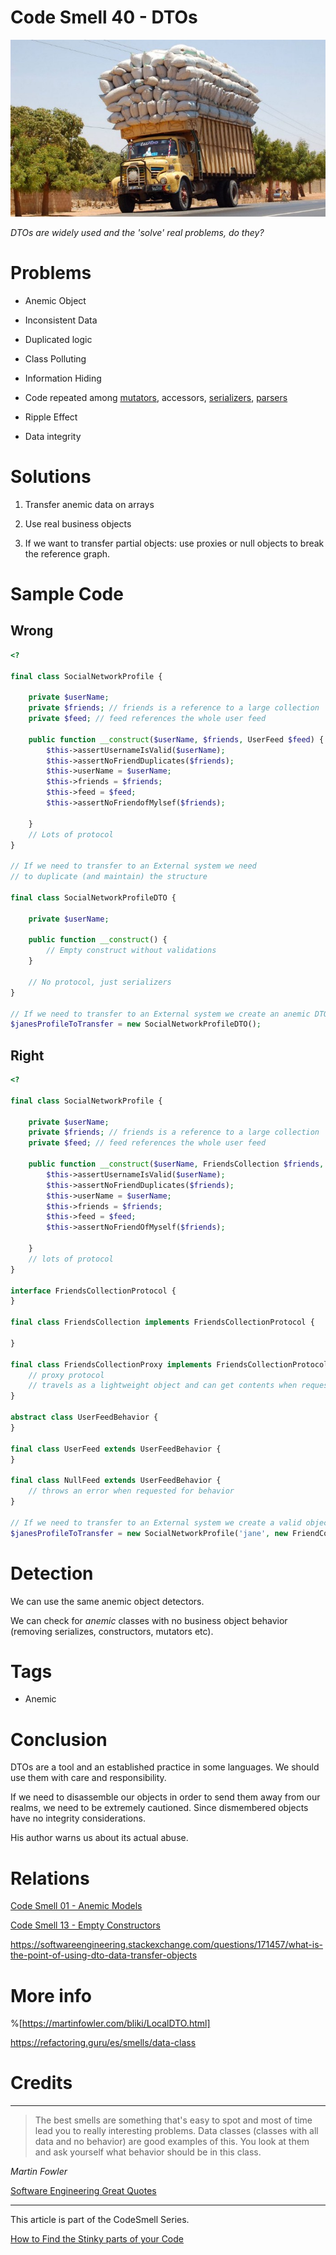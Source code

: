 # Code Smell 40 - DTOs

![Code Smell 40 - DTOs](overloading.jpeg)

*DTOs are widely used and the 'solve' real problems, do they?*

# Problems

- Anemic Object

- Inconsistent Data

- Duplicated logic

- Class Polluting

- Information Hiding 

- Code repeated among [mutators](https://en.wikipedia.org/wiki/Mutator_method), accessors, [serializers](https://en.wikipedia.org/wiki/Serialization), [parsers](https://en.wikipedia.org/wiki/Parsing)

- Ripple Effect

- Data integrity

# Solutions

1. Transfer anemic data on arrays

2. Use real business objects

3. If we want to transfer partial objects: use proxies or null objects to break the reference graph.

# Sample Code

## Wrong

[Gist Url]: # (https://gist.github.com/mcsee/91a2d630101ba6137f64195e76c1b266)
```php
<?

final class SocialNetworkProfile {

    private $userName;
    private $friends; // friends is a reference to a large collection
    private $feed; // feed references the whole user feed

    public function __construct($userName, $friends, UserFeed $feed) {
        $this->assertUsernameIsValid($userName);
        $this->assertNoFriendDuplicates($friends);
        $this->userName = $userName;
        $this->friends = $friends;
        $this->feed = $feed;
        $this->assertNoFriendofMylsef($friends);

    }
    // Lots of protocol
}

// If we need to transfer to an External system we need
// to duplicate (and maintain) the structure

final class SocialNetworkProfileDTO {

    private $userName;

    public function __construct() {
        // Empty construct without validations
    }

    // No protocol, just serializers
}

// If we need to transfer to an External system we create an anemic DTO
$janesProfileToTransfer = new SocialNetworkProfileDTO();
```

## Right

[Gist Url]: # (https://gist.github.com/mcsee/e1ecfdec6bd0fbe72f2d9ee7664af1c4)
```php
<?

final class SocialNetworkProfile {

    private $userName;
    private $friends; // friends is a reference to a large collection
    private $feed; // feed references the whole user feed

    public function __construct($userName, FriendsCollection $friends, UserFeedBehavior $feed) {
        $this->assertUsernameIsValid($userName);
        $this->assertNoFriendDuplicates($friends);
        $this->userName = $userName;
        $this->friends = $friends;
        $this->feed = $feed;
        $this->assertNoFriendOfMyself($friends);

    }
    // lots of protocol
}

interface FriendsCollectionProtocol {
}

final class FriendsCollection implements FriendsCollectionProtocol {

}

final class FriendsCollectionProxy implements FriendsCollectionProtocol {
    // proxy protocol
    // travels as a lightweight object and can get contents when requested
}

abstract class UserFeedBehavior {
}

final class UserFeed extends UserFeedBehavior {
}

final class NullFeed extends UserFeedBehavior {
    // throws an error when requested for behavior
}

// If we need to transfer to an External system we create a valid object
$janesProfileToTransfer = new SocialNetworkProfile('jane', new FriendCollectionProxy(), new NullFeed());
```

# Detection

We can use the same anemic object detectors. 

We can check for *anemic* classes with no business object behavior (removing serializes, constructors, mutators etc).
 
 # Tags

-  Anemic

# Conclusion

DTOs are a tool and an established practice in some languages. We should use them with care and responsibility.

If we need to disassemble our objects in order to send them away from our realms, we need to be extremely cautioned. Since dismembered objects have no integrity considerations.

His author warns us about its actual abuse.
 
# Relations

[Code Smell 01 - Anemic Models](../../Code%20Smells/Code%20Smell%2001%20-%20Anemic%20Models/readme.md) 

[Code Smell 13 - Empty Constructors](../../Code%20Smells/Code%20Smell%2013%20-%20Empty%20Constructors/readme.md)

https://softwareengineering.stackexchange.com/questions/171457/what-is-the-point-of-using-dto-data-transfer-objects

# More info

%[https://martinfowler.com/bliki/LocalDTO.html]

https://refactoring.guru/es/smells/data-class

# Credits

 

* * *

>  The best smells are something that's easy to spot and most of time lead you to really interesting problems. Data classes (classes with all data and no behavior) are good examples of this. You look at them and ask yourself what behavior should be in this class. 

_Martin Fowler_
 
[Software Engineering Great Quotes](../../Quotes/Software%20Engineering%20Great%20Quotes/readme.md)

* * *

This article is part of the CodeSmell Series.

[How to Find the Stinky parts of your Code](../../Code%20Smells/How%20to%20Find%20the%20Stinky%20parts%20of%20your%20Code/readme.md)